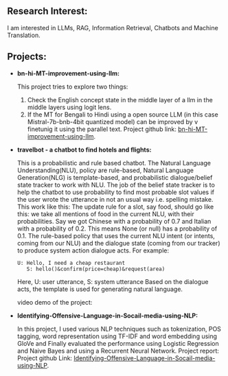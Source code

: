 ## Research Interest:
I am interested in LLMs, RAG, Information Retrieval, Chatbots and Machine Translation.

## Projects:
* **bn-hi-MT-improvement-using-llm:**
  
  This project tries to explore two things:
  1. Check the English concept state in the middle layer of a llm in the middle layers using logit lens.
  2. If the MT for Bengali to Hindi using a open source LLM (in this case Mistral-7b-bnb-4bit quantized model) can be improved by     v 
  finetunig   it using the parallel text.
  Project github link: [bn-hi-MT-improvement-using-llm](https://github.com/arafat04/bn-hi-MT-improvement-using-llm).

* **travelbot - a chatbot to find hotels and flights:**
  
  This is a probabilistic and rule based chatbot. The Natural Language Understanding(NLU), policy are rule-based, Natural Language Generation(NLG) is template-based, and probabilistic 
  dialogue/belief state tracker to work with NLU. The job of the belief state tracker is to help the chatbot to use probability to find most probable slot values if the user wrote the      utterance in not an usual way i.e. spelling mistake. This work like this: The update rule for a slot, say food, should go like this: we take all mentions of food in the current NLU, 
  with their probabilities. Say we got Chinese with a probability of 0.7 and Italian with a probability of 0.2. This means None (or null) has a probability of 0.1. The rule-based policy    that uses the current NLU intent (or intents, coming from our NLU) and the dialogue state (coming from our tracker) to produce system action dialogue acts. For example:

  ```
  U: Hello, I need a cheap restaurant
     S: hello()&confirm(price=cheap)&request(area)
  ```
  Here, U: user utterance, S: system utterance
  Based on the dialogue acts, the template is used for generating natural language.

  video demo of the project:
  
* **Identifying-Offensive-Language-in-Socail-media-using-NLP:**
  
  In this project, I used various NLP techniques such as tokenization, POS tagging, word representation using TF-IDF and word embedding    using GloVe and Finally evaluated the performance using Logistic Regression and Naive Bayes and using a Recurrent Neural Network.
  Project report: Project github Link:  [Identifying-Offensive-Language-in-Socail-media-using-NLP](https://github.com/arafat04/Identifying-Offensive-Language-in-Socail-media-using-NLP).
  

